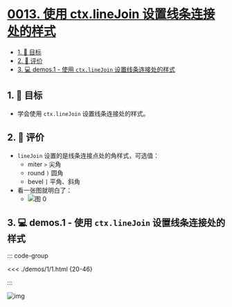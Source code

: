 # [0013. 使用 ctx.lineJoin 设置线条连接处的样式](https://github.com/Tdahuyou/TNotes.canvas/tree/main/notes/0013.%20%E4%BD%BF%E7%94%A8%20ctx.lineJoin%20%E8%AE%BE%E7%BD%AE%E7%BA%BF%E6%9D%A1%E8%BF%9E%E6%8E%A5%E5%A4%84%E7%9A%84%E6%A0%B7%E5%BC%8F)

<!-- region:toc -->

- [1. 🎯 目标](#1--目标)
- [2. 🫧 评价](#2--评价)
- [3. 💻 demos.1 - 使用 `ctx.lineJoin` 设置线条连接处的样式](#3--demos1---使用-ctxlinejoin-设置线条连接处的样式)

<!-- endregion:toc -->

## 1. 🎯 目标

- 学会使用 `ctx.lineJoin` 设置线条连接处的样式。

## 2. 🫧 评价

- `lineJoin` 设置的是线条连接点处的角样式，可选值：
  - miter `>` 尖角
  - round `)` 圆角
  - bevel `]` 平角、斜角
- 看一张图就明白了：
  - ![图 0](https://cdn.jsdelivr.net/gh/Tdahuyou/imgs@main/2025-08-18-20-14-47.png)

## 3. 💻 demos.1 - 使用 `ctx.lineJoin` 设置线条连接处的样式

::: code-group

<<< ./demos/1/1.html {20-46}

:::

![img](https://cdn.jsdelivr.net/gh/Tdahuyou/imgs@main/2024-10-03-23-15-35.png)
